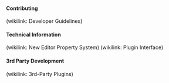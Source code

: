 <!--
title: Developing Ogitor
template: wiki
order: 50
-->
#### Contributing
(wikilink: Developer Guidelines)

#### Technical Information
(wikilink: New Editor Property System)
(wikilink: Plugin Interface)

#### 3rd Party Development
(wikilink: 3rd-Party Plugins)
